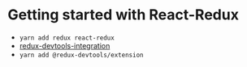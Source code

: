 # Getting started with React-Redux

- `yarn add redux react-redux`
- [redux-devtools-integration](https://github.com/reduxjs/redux-devtools/tree/main/extension#installation)
- `yarn add @redux-devtools/extension`
